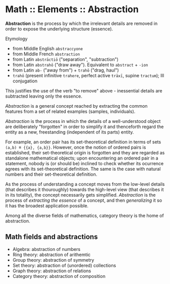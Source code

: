# Math :: Elements :: Abstraction

**Abstraction** is the process by which the irrelevant details are removed in order to expose the underlying structure (essence).


Etymology
- from Middle English `abstraccyone`
- from Middle French `abstraction`
- from Latin `abstrāctiō` ("separation", "subtraction")
- from Latin `abstrahō` ("draw away"). Equivalent to `abstract` + `-ion`
- from Latin `ab-` ("away from") + `trahō` ("drag, haul")
- `trahō` (present infinitive `trahere`, perfect active `trāxī`, supine `tractum`); III conjugation

This justifies the use of the verb "to remove" above - inessential details are subtracted leaving only the essence.


*Abstraction* is a general concept reached by extracting the common features from a set of related examples (samples, individuals).

*Abstraction* is the process in which the details of a well-understood object are deliberately "forgotten" in order to simplify it and thenceforth regard the entity as a new, freestanding (independent of its parts) entity.

For example, an order pair has its set-theoretical definition in terms of sets `(a,b) ≝ {{a}, {a,b}}`. However, once the notion of ordered pairs is established, their set-theoretical origin is forgotten and they are regarded as standalone mathematical objects; upon encountering an ordered pair in a statement, nobody is (or should be) inclined to check whether its ocurrence agrees with its set-theoretical definition. The same is the case with natural numbers and their set-theoretical definition.

As the process of understanding a concept moves from the low-level details (that describes it thouroughly) towards the high-level view (that describes it in its totality), the concept necessarily gets simplified. 
*Abstraction* is the process of *extracting the essence* of a concept, and then *generalizing* it so it has the broadest application possible.

Among all the diverse fields of mathematics, category theory is the home of abstraction.


## Math fields and abstractions

- Algebra: abstraction of numbers
- Ring theory: abstraction of arithemtic
- Group theory: abstraction of symmetry
- Set theory: abstraction of (unordered) collections
- Graph theory: abstraction of relations
- Category theory: abstraction of composition

